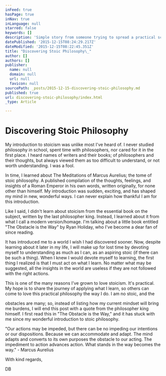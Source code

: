 ```yaml
---
inFeed: true
hasPage: true
inNav: true
inLanguage: null
starred: false
keywords: []
description: 'Simple story from someone trying to spread a practical school of philosophy. '
datePublished: '2015-12-15T08:24:29.217Z'
dateModified: '2015-12-15T08:22:45.351Z'
title: "Discovering Stoic Philosophy\_"
author: []
authors: []
publisher:
  name: null
  domain: null
  url: null
  favicon: null
sourcePath: _posts/2015-12-15-discovering-stoic-philosophy.md
published: true
url: discovering-stoic-philosophy/index.html
_type: Article

---
```

# 

# 

# Discovering Stoic Philosophy 

My introduction to stoicism was unlike most I've heard of. I never studied philosophy in school, spent time with philosophers, nor cared for it in the first place. I heard names of writers and their books; of philosophers and their thoughts, but always viewed them as too difficult to understand, or not worth understanding. I was a fool.

In time, I learned about The Meditations of Marcus Aurelius; the tome of stoic philosophy. A published compilation of the thoughts, feelings, and insights of a Roman Emperor in his own words, written originally, for none other than himself.  My introduction was sudden, exciting, and has shaped my mind in new, wonderful ways. I can never explain how thankful I am for this introduction.

Like I said, I didn't learn about stoicism from the essential book on the subject, written by the last philosopher king. Instead, I learned about it from what I call a modern version/homage. I'm talking about a little book entitled "The Obstacle is the Way" by  Ryan Holiday, who I've become a dear fan of since reading. 

It has introduced me to a world I wish I had discovered sooner. Now, despite learning about it later in my life, I will make up for lost time by devoting myself to understanding as much as I can, as an aspiring stoic (if there can be such a thing). When I knew I would devote myself to learning, the first thing I realized is that I must act on what I learn. No matter what may be suggested, all the insights in the world are useless if they are not followed with the right actions. 

This is one of the many reasons I've grown to love stoicism. It's practical. My hope is to share the journey of applying what I learn, so others can come to love this practical philosophy the way I do. I am no stoic, and the

obstacles are many; so, instead of listing how my current mindset will bring me burdens, I will end this post with a quote from the philosopher king himself. I first read this in "The Obstacle is the Way," and it has stuck with me since my wonderful introduction to stoic philosophy. 

"Our actions may be impeded, but there can be no impeding our intentions or our dispositions. Because we can accommodate and adapt. The mind adapts and converts to its own purposes the obstacle to our acting. The impediment to action advances action. What stands in the way becomes the way." - Marcus Aurelius

With kind regards,

DB